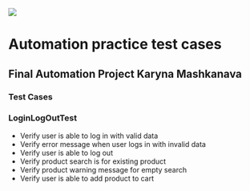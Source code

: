 [![](https://static.tildacdn.com/tild6366-3632-4966-a539-613235316462/logo.svg)](https://nodesource.com/products/nsolid)
# Automation practice test cases
## Final Automation Project Karyna Mashkanava


### Test Cases
### LoginLogOutTest
- Verify user is able to log in with valid data
- Verify error message when user logs in with invalid data
- Verify user is able to log out
- Verify product search is for existing product
- Verify product warning message for empty search
- Verify user is able to add product to cart



